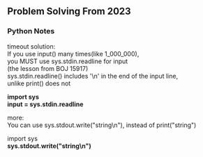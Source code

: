 ## Problem Solving From 2023  

### Python Notes  
timeout solution:  
If you use input() many times(like 1_000_000),  
you MUST use sys.stdin.readline for input  
(the lesson from BOJ 15917)  
sys.stdin.readline() includes '\n' in the end of the input line,  
unlike print() does not  
  
<strong>import sys</strong>  
<strong>input = sys.stdin.readline</strong>  

more:  
You can use sys.stdout.write("string\n"), instead of print("string")  
  
import sys  
<strong>sys.stdout.write("string\n")</strong>  
